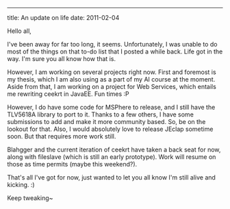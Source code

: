 ---
title: An update on life
date: 2011-02-04

Hello all,

I've been away for far too long, it seems. Unfortunately, I was unable to do most of the things on that to-do list that I posted a while back. Life got in the way. I'm sure you all know how that is.

However, I am working on several projects right now. First and foremost is my thesis, which I am also using as a part of my AI course at the moment. Aside from that, I am working on a project for Web Services, which entails me rewriting ceekrt in JavaEE. Fun times :P

However, I do have some code for MSPhere to release, and I still have the TLV5618A library to port to it. Thanks to a few others, I have some submissions to add and make it more community based. So, be on the lookout for that. Also, I would absolutely love to release JEclap sometime soon. But that requires more work still.

Blahgger and the current iteration of ceekrt have taken a back seat for now, along with fileslave (which is still an early prototype). Work will resume on those as time permits (maybe this weekend?).

That's all I've got for now, just wanted to let you all know I'm still alive and kicking. :)

Keep tweaking~ 